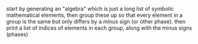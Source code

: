 start by generating an "algebra" which is just a long list of symbolic mathematical elements, then group these up so that every element in a group is the same but only differs by a minus sign (or other phase). then print a list of indices of elements in each group, along with the minus signs (phases)
